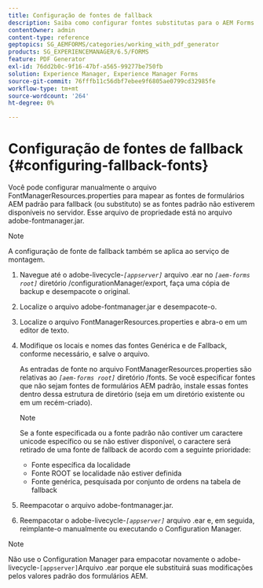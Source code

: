 ```yaml
---
title: Configuração de fontes de fallback
description: Saiba como configurar fontes substitutas para o AEM Forms. Você pode usar o arquivo FontManagerResources.properties para mapear as fontes padrão para as fontes de fallback manualmente.
contentOwner: admin
content-type: reference
geptopics: SG_AEMFORMS/categories/working_with_pdf_generator
products: SG_EXPERIENCEMANAGER/6.5/FORMS
feature: PDF Generator
exl-id: 76dd2b0c-9f16-47bf-a565-99277be750fb
solution: Experience Manager, Experience Manager Forms
source-git-commit: 76fffb11c56dbf7ebee9f6805ae0799cd32985fe
workflow-type: tm+mt
source-wordcount: '264'
ht-degree: 0%

---
```


# Configuração de fontes de fallback {#configuring-fallback-fonts}

Você pode configurar manualmente o arquivo FontManagerResources.properties para mapear as fontes de formulários AEM padrão para fallback (ou substituto) se as fontes padrão não estiverem disponíveis no servidor. Esse arquivo de propriedade está no arquivo adobe-fontmanager.jar.

>[!NOTE]
>
>A configuração de fonte de fallback também se aplica ao serviço de montagem.

1. Navegue até o adobe-livecycle-*`[appserver]`* arquivo .ear no *`[aem-forms root]`* diretório /configurationManager/export, faça uma cópia de backup e desempacote o original.
1. Localize o arquivo adobe-fontmanager.jar e desempacote-o.
1. Localize o arquivo FontManagerResources.properties e abra-o em um editor de texto.
1. Modifique os locais e nomes das fontes Genérica e de Fallback, conforme necessário, e salve o arquivo.

   As entradas de fonte no arquivo FontManagerResources.properties são relativas ao *`[aem-forms root]`* diretório /fonts. Se você especificar fontes que não sejam fontes de formulários AEM padrão, instale essas fontes dentro dessa estrutura de diretório (seja em um diretório existente ou em um recém-criado).

   >[!NOTE]
   >
   >Se a fonte especificada ou a fonte padrão não contiver um caractere unicode específico ou se não estiver disponível, o caractere será retirado de uma fonte de fallback de acordo com a seguinte prioridade:

   * Fonte específica da localidade
   * Fonte ROOT se localidade não estiver definida
   * Fonte genérica, pesquisada por conjunto de ordens na tabela de fallback

1. Reempacotar o arquivo adobe-fontmanager.jar.
1. Reempacotar o adobe-livecycle-*`[appserver]`* arquivo .ear e, em seguida, reimplante-o manualmente ou executando o Configuration Manager.

>[!NOTE]
>
>Não use o Configuration Manager para empacotar novamente o adobe-livecycle-`[appserver]`Arquivo .ear porque ele substituirá suas modificações pelos valores padrão dos formulários AEM.
